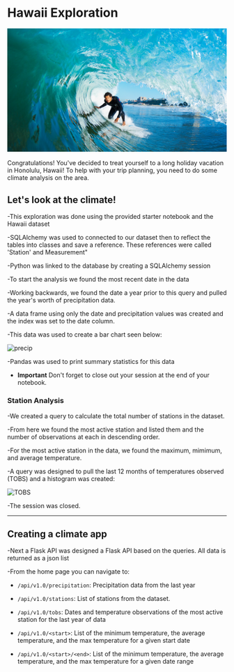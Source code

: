 # Hawaii Exploration

![surfs-up.png](Images/surfs-up.png)

Congratulations! You've decided to treat yourself to a long holiday vacation in Honolulu, Hawaii! To help with your trip planning, you need to do some climate analysis on the area.

## Let's look at the climate!

-This exploration was done using the provided starter notebook and the Hawaii dataset

-SQLAlchemy was used to connected to our dataset then to reflect the tables into classes and save a reference. These references were called 'Station' and Measurement"

-Python was linked to the database by creating a SQLAlchemy session

-To start the analysis we found the most recent date in the data

-Working backwards, we found the date a year prior to this query and pulled the year's worth of precipitation data.

-A data frame using only the date and precipitation values was created and the index was set to the date column.

-This data was used to create a bar chart seen below:

![precip](https://user-images.githubusercontent.com/77282780/120549474-a6d4cb00-c3c1-11eb-9ee5-045646a72da2.png)

-Pandas was used to print summary statistics for this data


* **Important** Don't forget to close out your session at the end of your notebook.


### Station Analysis

-We created a query to calculate the total number of stations in the dataset.

-From here we found the most active station and listed them and the number of observations at each in descending order.

-For the most active station in the data, we found the maximum, mimimum, and average temperature.

-A query was designed to pull the last 12 months of temperatures observed (TOBS) and a histogram was created:

![TOBS](https://user-images.githubusercontent.com/77282780/120550277-a557d280-c3c2-11eb-8db7-7d95443c4950.png)


-The session was closed.

- - -

## Creating a climate app

-Next a Flask API was designed a Flask API based on the queries. All data is returned as a json list

-From the home page you can navigate to:

  * `/api/v1.0/precipitation`: Precipitation data from the last year

  * `/api/v1.0/stations`: List of stations from the dataset.
 
  * `/api/v1.0/tobs`: Dates and temperature observations of the most active station for the last year of data

  * `/api/v1.0/<start>`: List of the minimum temperature, the average temperature, and the max temperature for a given start date
  
  * `/api/v1.0/<start>/<end>`: List of the minimum temperature, the average temperature, and the max temperature for a given date range


